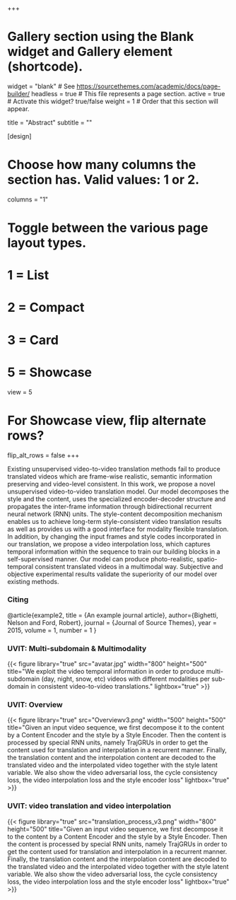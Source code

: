 +++
# Gallery section using the Blank widget and Gallery element (shortcode).
widget = "blank"  # See https://sourcethemes.com/academic/docs/page-builder/
headless = true  # This file represents a page section.
active = true  # Activate this widget? true/false
weight = 1  # Order that this section will appear.

title = "Abstract"
subtitle = ""

[design]
  # Choose how many columns the section has. Valid values: 1 or 2.
  columns = "1"

  # Toggle between the various page layout types.
  #   1 = List
  #   2 = Compact
  #   3 = Card
  #   5 = Showcase
  view = 5

  # For Showcase view, flip alternate rows?
  flip_alt_rows = false
+++



Existing unsupervised video-to-video translation methods fail to produce translated videos which are frame-wise realistic, semantic information preserving and video-level consistent. In this work, we propose a novel unsupervised video-to-video translation model. Our model decomposes the style and the content, uses the specialized encoder-decoder structure and propagates the inter-frame information through bidirectional recurrent neural network (RNN) units. The style-content decomposition mechanism enables us to achieve long-term style-consistent video translation results as well as provides us with a good interface for modality flexible translation. In addition, by changing the input frames and style codes incorporated in our translation, we propose a video interpolation loss, which captures temporal information within the sequence to train our building blocks in a self-supervised manner. Our model can produce photo-realistic, spatio-temporal consistent translated videos in a multimodal way. Subjective and objective experimental results validate the superiority of our model over existing methods.


### Citing
@article{example2, title = {An example journal article}, author={Bighetti, Nelson and Ford, Robert}, journal = {Journal of Source Themes}, year = 2015, volume = 1, number = 1 }



### UVIT: Multi-subdomain & Multimodality

{{< figure library="true" src="avatar.jpg"  width="800" height="500" title="We exploit the video temporal information in order to produce multi-subdomain (day, night, snow, etc) videos with different modalities per sub-domain in consistent video-to-video translations." lightbox="true" >}}

### UVIT: Overview 


{{< figure library="true" src="Overviewv3.png"  width="500" height="500" title="Given an input video sequence, we first decompose it to the content by a Content Encoder and the style by a Style Encoder. Then the content is processed by special RNN units, namely TrajGRUs in order to get the content used for translation and interpolation in a recurrent manner. Finally, the translation content and the interpolation content are decoded to the translated video and the interpolated video together with the style latent variable. We also show the video adversarial loss, the cycle consistency loss, the video interpolation loss and the style encoder loss" lightbox="true" >}}



### UVIT: video translation and video interpolation

{{< figure library="true" src="translation_process_v3.png"  width="800" height="500" title="Given an input video sequence, we first decompose it to the content by a Content Encoder and the style by a Style Encoder. Then the content is processed by special RNN units, namely TrajGRUs in order to get the content used for translation and interpolation in a recurrent manner. Finally, the translation content and the interpolation content are decoded to the translated video and the interpolated video together with the style latent variable. We also show the video adversarial loss, the cycle consistency loss, the video interpolation loss and the style encoder loss" lightbox="true" >}}





